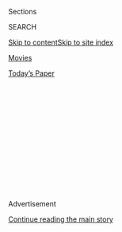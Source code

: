 <div id="app">

<div>

<div>

<div>

<div class="NYTAppHideMasthead css-1q2w90k e1suatyy0">

<div class="section css-ui9rw0 e1suatyy2">

<div class="css-eph4ug er09x8g0">

<div class="css-6n7j50">

</div>

<span class="css-1dv1kvn">Sections</span>

<div class="css-10488qs">

<span class="css-1dv1kvn">SEARCH</span>

</div>

[Skip to content](#site-content)[Skip to site
index](#site-index)

</div>

<div id="masthead-section-label" class="css-1wr3we4 eaxe0e00">

[Movies](https://www.nytimes3xbfgragh.onion/section/movies)

</div>

<div class="css-10698na e1huz5gh0">

</div>

</div>

<div id="masthead-bar-one" class="section hasLinks css-15hmgas e1csuq9d3">

<div class="css-uqyvli e1csuq9d0">

</div>

<div class="css-1uqjmks e1csuq9d1">

</div>

<div class="css-9e9ivx">

[](https://myaccount.nytimes3xbfgragh.onion/auth/login?response_type=cookie&client_id=vi)

</div>

<div class="css-1bvtpon e1csuq9d2">

[Today’s
Paper](https://www.nytimes3xbfgragh.onion/section/todayspaper)

</div>

</div>

</div>

</div>

<div data-aria-hidden="false">

<div id="site-content" data-role="main">

<div>

<div class="css-1aor85t" style="opacity:0.000000001;z-index:-1;visibility:hidden">

<div class="css-1hqnpie">

<div class="css-epjblv">

<span class="css-17xtcya">[Movies](/section/movies)</span><span class="css-x15j1o">|</span><span class="css-fwqvlz">Revived
and Still Luxurious: Raúl Ruiz’s Search for
Proust</span>

</div>

<div class="css-k008qs">

<div class="css-1iwv8en">

<span class="css-18z7m18"></span>

<div>

</div>

</div>

<span class="css-1n6z4y">https://nyti.ms/2Bi8m0f</span>

<div class="css-1705lsu">

<div class="css-4xjgmj">

<div class="css-4skfbu" data-role="toolbar" data-aria-label="Social Media Share buttons, Save button, and Comments Panel with current comment count" data-testid="share-tools">

  - 
  - 
  - 
  - 
    
    <div class="css-6n7j50">
    
    </div>

  - 

</div>

</div>

</div>

</div>

</div>

</div>

<div class="css-13pd83m">

</div>

<div id="top-wrapper" class="css-1sy8kpn">

<div id="top-slug" class="css-l9onyx">

Advertisement

</div>

[Continue reading the main
story](#after-top)

<div class="ad top-wrapper" style="text-align:center;height:100%;display:block;min-height:250px">

<div id="top" class="place-ad" data-position="top" data-size-key="top">

</div>

</div>

<div id="after-top">

</div>

</div>

<div id="sponsor-wrapper" class="css-1hyfx7x">

<div id="sponsor-slug" class="css-19vbshk">

Supported by

</div>

[Continue reading the main
story](#after-sponsor)

<div id="sponsor" class="ad sponsor-wrapper" style="text-align:center;height:100%;display:block">

</div>

<div id="after-sponsor">

</div>

</div>

Rewind

<div class="css-1vkm6nb ehdk2mb0">

# Revived and Still Luxurious: Raúl Ruiz’s Search for Proust

</div>

<div class="css-79elbk" data-testid="photoviewer-wrapper">

<div class="css-z3e15g" data-testid="photoviewer-wrapper-hidden">

</div>

<div class="css-1a48zt4 ehw59r15" data-testid="photoviewer-children">

![<span class="css-16f3y1r e13ogyst0" data-aria-hidden="true">Marcello
Mazzarella and Chiara Mastroianni in Raúl Ruiz’s 1999 film, “Time
Regained,” which has undergone a new digital
restoration.</span><span class="css-cnj6d5 e1z0qqy90" itemprop="copyrightHolder"><span class="css-1ly73wi e1tej78p0">Credit...</span><span><span>KimStim</span></span></span>](https://static01.graylady3jvrrxbe.onion/images/2018/02/09/arts/09TIMEREGAINED/merlin_133383875_cab2b834-3ade-4dd6-84fe-42406494194b-articleLarge.jpg?quality=75&auto=webp&disable=upscale)

</div>

</div>

<div class="css-xt80pu e12qa4dv0">

<div class="css-18e8msd">

<div class="css-vp77d3 epjyd6m0">

<div class="css-1baulvz">

By [<span class="css-1baulvz last-byline" itemprop="name">J.
Hoberman</span>](https://www.nytimes3xbfgragh.onion/by/j-hoberman)

</div>

</div>

  - Feb. 8,
    2018

  - 
    
    <div class="css-4xjgmj">
    
    <div class="css-d8bdto" data-role="toolbar" data-aria-label="Social Media Share buttons, Save button, and Comments Panel with current comment count" data-testid="share-tools">
    
      - 
      - 
      - 
      - 
        
        <div class="css-6n7j50">
        
        </div>
    
      - 
    
    </div>
    
    </div>

</div>

</div>

<div class="section meteredContent css-1r7ky0e" name="articleBody" itemprop="articleBody">

<div class="css-1fanzo5 StoryBodyCompanionColumn">

<div class="css-53u6y8">

There is a truism that a great novel cannot provide the basis for a
great — or even a very good — movie. If so, the 1999 Raúl Ruiz film,
“Time Regained,” adapted from the last volume of Proust’s “In Search
of Lost Time,” is an exception that proves the rule.

Showing for a week in a new digital restoration as part of the Film
Society of Lincoln Center’s second [Ruiz
retrospective](https://www.filmlinc.org/press/fslc-announces-life-dream-films-raul-ruiz-part-2-february-9-18/),
“Time Regained” is as close as Ruiz, the Chilean-born filmmaker who died
in 2011, came to making the kind of entertainment that used to be called
a “movie movie.”

As omnipresent as Proust’s narrator, the camera insinuates itself among
the glamorous cast. Catherine Deneuve plays the former courtesan Odette
de Crecy, with Emmanuelle Béart as her daughter Gilberte. Ms. Deneuve’s
actual daughter, Chiara Mastroianni, has a cameo as the elusive
Albertine. Marie-France Pisier trills her way through the film as the
social climbing Madame Verdurin. Pascal Greggory and John Malkovich also
have juicy roles, as Gilberte’s unfaithful husband and the cheerfully
depraved Baron de Charlus.

</div>

</div>

<div class="css-79elbk" data-testid="photoviewer-wrapper">

<div class="css-z3e15g" data-testid="photoviewer-wrapper-hidden">

</div>

<div class="css-1a48zt4 ehw59r15" data-testid="photoviewer-children">

![<span class="css-16f3y1r e13ogyst0" data-aria-hidden="true">Emmanuelle
Béart in “Time Regained,” which is being presented by the Film Society
of Lincoln
Center.</span><span class="css-cnj6d5 e1z0qqy90" itemprop="copyrightHolder"><span class="css-1ly73wi e1tej78p0">Credit...</span><span>KimStim</span></span>](https://static01.graylady3jvrrxbe.onion/images/2018/02/09/arts/09TIMEREGAINED2/merlin_133383878_8a4e3990-9321-405b-bfc8-d1bd013f87fd-articleLarge.jpg?quality=75&auto=webp&disable=upscale)

</div>

</div>

<div class="css-1fanzo5 StoryBodyCompanionColumn">

<div class="css-53u6y8">

Standing in for the book’s unnamed narrator is the little-known Italian
actor Marcello Mazzarella, made up here with a dapper mustache and
kohl-rimmed eyes to resemble Proust. He is referred to as “Marcel” and,
in his outsize hat and overly large coat, cuts an almost Chaplinesque
figure — an obvious outsider in this ostentatiously glittering ensemble.

</div>

</div>

<div class="css-1fanzo5 StoryBodyCompanionColumn">

<div class="css-53u6y8">

Ruiz’s film has no particular plot. Or, rather, there are many. Proust’s
“Time Regained” postscripts the action of his novel’s six preceding
volumes. The narrator revisits past events and, in effect, explains how
the entire work came into being. The movie opens with Marcel on his
deathbed, imagining his novel. His recent return to Paris is much on his
mind. World War I is raging as he re-encounters his old social circle,
attends their soirees and observes their affairs. People are recalled at
various ages; the writer is watched in memories by his childhood self.

“If there were a prize for sheer ambition at this year’s New York Film
Festival, it would justly go to ‘Time Regained,’” Janet Maslin wrote in
her mixed
[review](http://www.nytimes3xbfgragh.onion/library/film/093099time-film-review.html)
for The New York Times. Proust is a writer whose work defeated such
distinguished adapters as Joseph Losey and Luchino Visconti; Ruiz
succeeds because his movie is something of a search for Proust’s own
search.

“Time Regained” lacks the majestic screwiness of Ruiz’s
[earlier](https://www.nytimes3xbfgragh.onion/2016/11/30/movies/the-films-of-raul-ruiz-come-to-lincoln-center.html)fun
house labyrinths, like “Three Crowns of the Sailor” and [“Life Is a
Dream,”](http://www.nytimes3xbfgragh.onion/1988/12/30/movies/chilean-s-life-is-a-dream.html)
but finds all manner of visual equivalents to its source — not just the
circular narrative or modernist, multiple-perspective simultaneity but
also the way that movies themselves are predicated on physiological
memories. Photographs abound, as do match cuts, sound bridges and other
forms of associative editing. All about remembering (cinema not least),
this luxurious bath in the river of time is, to lift a phrase from
Proust, consecrated to “the miracle of an analogy.”

The movie is also a testament to the Proustian notion that true
paradises are those that are lost. “Time Regained” had its theatrical
opening at the recently closed [Lincoln Plaza
Cinema](https://www.nytimes3xbfgragh.onion/2017/12/16/nyregion/lincoln-plaza-cinema-close.html);
it may move some who see it again with an additional sense of time gone
by.

</div>

</div>

</div>

<div>

</div>

<div>

</div>

<div>

</div>

<div>

<div id="bottom-wrapper" class="css-1ede5it">

<div id="bottom-slug" class="css-l9onyx">

Advertisement

</div>

[Continue reading the main
story](#after-bottom)

<div id="bottom" class="ad bottom-wrapper" style="text-align:center;height:100%;display:block;min-height:90px">

</div>

<div id="after-bottom">

</div>

</div>

</div>

</div>

</div>

## Site Index

<div>

</div>

## Site Information Navigation

  - [© <span>2020</span> <span>The New York Times
    Company</span>](https://help.nytimes3xbfgragh.onion/hc/en-us/articles/115014792127-Copyright-notice)

<!-- end list -->

  - [NYTCo](https://www.nytco.com/)
  - [Contact
    Us](https://help.nytimes3xbfgragh.onion/hc/en-us/articles/115015385887-Contact-Us)
  - [Work with us](https://www.nytco.com/careers/)
  - [Advertise](https://nytmediakit.com/)
  - [T Brand Studio](http://www.tbrandstudio.com/)
  - [Your Ad
    Choices](https://www.nytimes3xbfgragh.onion/privacy/cookie-policy#how-do-i-manage-trackers)
  - [Privacy](https://www.nytimes3xbfgragh.onion/privacy)
  - [Terms of
    Service](https://help.nytimes3xbfgragh.onion/hc/en-us/articles/115014893428-Terms-of-service)
  - [Terms of
    Sale](https://help.nytimes3xbfgragh.onion/hc/en-us/articles/115014893968-Terms-of-sale)
  - [Site
    Map](https://spiderbites.nytimes3xbfgragh.onion)
  - [Help](https://help.nytimes3xbfgragh.onion/hc/en-us)
  - [Subscriptions](https://www.nytimes3xbfgragh.onion/subscription?campaignId=37WXW)

</div>

</div>

</div>

</div>
